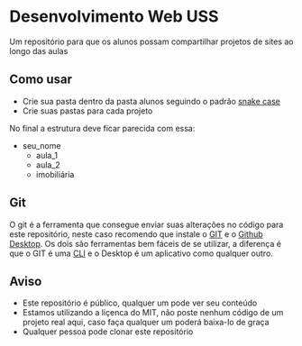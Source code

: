 # Desenvolvimento Web USS
Um repositório para que os alunos possam compartilhar projetos de sites ao longo das aulas

## Como usar

* Crie sua pasta dentro da pasta alunos seguindo o padrão [snake case](https://simple.wikipedia.org/wiki/Snake_case#:~:text=Snake%20case%20(or%20snake_case)%20is,foo_bar%22%20or%20%22hello_world%22.)
* Crie suas pastas para cada projeto

No final a estrutura deve ficar parecida com essa:

* seu_nome
  * aula_1
  * aula_2
  * imobiliária

## Git
O git é a ferramenta que consegue enviar suas alterações no código para este repositório, neste caso recomendo que instale o [GIT](https://git-scm.com/downloads) e o [Github Desktop](https://desktop.github.com/). Os dois são ferramentas bem fáceis de se utilizar, a diferença é que o GIT é uma [CLI](https://www.google.com/search?q=define%3A+cli&oq=define%3A+cli&aqs=chrome..69i57j69i58.3715j0j1&sourceid=chrome&ie=UTF-8) e o Desktop é um aplicativo como qualquer outro.

## Aviso
* Este repositório é público, qualquer um pode ver seu conteúdo
* Estamos utilizando a liçenca do MIT, não poste nenhum código de um projeto real aqui, caso faça qualquer um poderá baixa-lo de graça
* Qualquer pessoa pode clonar este repositório
